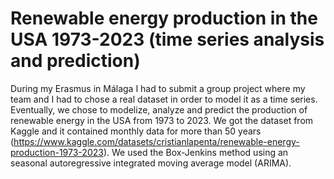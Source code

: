 # Renewable energy production in the USA 1973-2023 (time series analysis and prediction)

During my Erasmus in Málaga I had to submit a group project where my team and I had to chose a real dataset in order to model it as a time series. Eventually, we chose to modelize, analyze and predict the production of renewable energy in the USA from 1973 to 2023. We got the dataset from Kaggle and it contained monthly data for more than 50 years (https://www.kaggle.com/datasets/cristianlapenta/renewable-energy-production-1973-2023). We used the Box-Jenkins method using an seasonal autoregressive integrated moving average model (ARIMA). 
